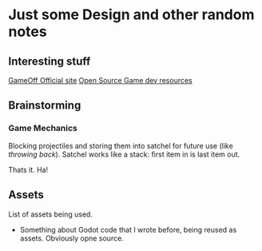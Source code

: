 # Just some Design and other random notes


## Interesting stuff

[GameOff Official site](https://itch.io/jam/game-off-2017)
[Open Source Game dev resources](https://github.com/Calinou/awesome-gamedev)


## Brainstorming

### Game Mechanics

Blocking projectiles and storing them into satchel for future use (like *throwing back*).
Satchel works like a stack: first item in is last item out.

Thats it. Ha!


## Assets

List of assets being used. 

- Something about Godot code that I wrote before, being reused as assets. Obviously opne source.
